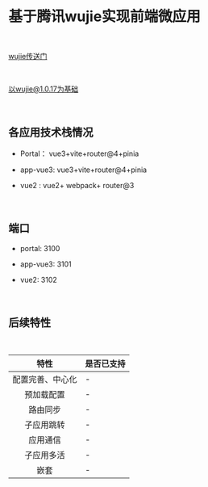 # 基于腾讯wujie实现前端微应用

<br/>

[wujie传送门](https://wujie-micro.github.io/doc/)

<br/>

以wujie@1.0.17为基础

<br/>

## 各应用技术栈情况

- Portal： vue3+vite+router@4+pinia
  
- app-vue3: vue3+vite+router@4+pinia
  
- vue2 : vue2+ webpack+ router@3

<br/>

## 端口

- portal: 3100

- app-vue3: 3101

- vue2: 3102

<br/>

## 后续特性
<br/>

| 特性  | 是否已支持  |
|:---:| ---- |
| 配置完善、中心化 |    -   |
| 预加载配置 | -  |
| 路由同步 | -  |
| 子应用跳转 | -  |
| 应用通信 | -  |
| 子应用多活 | -   |
| 嵌套 | -   |